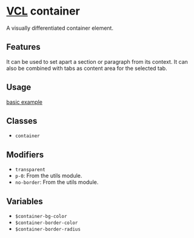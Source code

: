 # [VCL](https://vcl.github.io/vcl/) container

A visually differentiated container element.

## Features

It can be used to set apart a section or paragraph from its context.
It can also be combined with tabs as content area for the selected tab.

## Usage

[basic example](/demo/example.html)

## Classes

- `container`

## Modifiers

- `transparent`
- `p-0`: From the utils module.
- `no-border`: From the utils module.

## Variables

- `$container-bg-color`
- `$container-border-color`
- `$container-border-radius`
